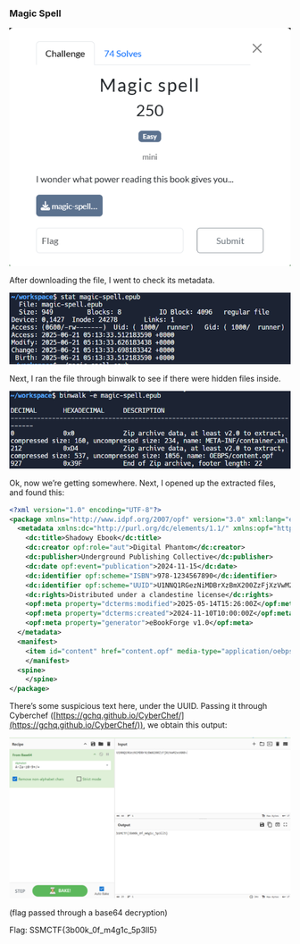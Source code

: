 ### Magic Spell


![alt_text](images/image5.png "image_tooltip")


After downloading the file, I went to check its metadata.


![alt_text](images/image3.png "image_tooltip")


Next, I ran the file through binwalk to see if there were hidden files inside. 


![alt_text](images/image4.png "image_tooltip")


Ok, now we’re getting somewhere. Next, I opened up the extracted files, and found this:


```xml
<?xml version="1.0" encoding="UTF-8"?>
<package xmlns="http://www.idpf.org/2007/opf" version="3.0" xml:lang="en">
  <metadata xmlns:dc="http://purl.org/dc/elements/1.1/" xmlns:opf="http://www.idpf.org/2007/opf">
    <dc:title>Shadowy Ebook</dc:title>
    <dc:creator opf:role="aut">Digital Phantom</dc:creator>
    <dc:publisher>Underground Publishing Collective</dc:publisher>
    <dc:date opf:event="publication">2024-11-15</dc:date>
    <dc:identifier opf:scheme="ISBN">978-1234567890</dc:identifier>
    <dc:identifier opf:scheme="UUID">U1NNQ1RGezNiMDBrXzBmX200ZzFjXzVwM2xsNX0=</dc:identifier>
    <dc:rights>Distributed under a clandestine license</dc:rights>
    <opf:meta property="dcterms:modified">2025-05-14T15:26:00Z</opf:meta>
    <opf:meta property="dcterms:created">2024-11-10T10:00:00Z</opf:meta>
    <opf:meta property="generator">eBookForge v1.0</opf:meta>
  </metadata>
  <manifest>
    <item id="content" href="content.opf" media-type="application/oebps-package+xml"/>
    </manifest>
  <spine>
    </spine>
</package>
```


There’s some suspicious text here, under the UUID. Passing it through Cyberchef ([https://gchq.github.io/CyberChef/](https://gchq.github.io/CyberChef/)), we obtain this output:


![alt_text](images/image7.png "image_tooltip")


(flag passed through a base64 decryption)

Flag: SSMCTF{3b00k_0f_m4g1c_5p3ll5}
